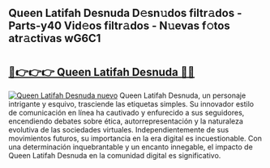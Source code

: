 ## Queen Latifah Desnuda D𝚎sn𝚞dos filtr𝚊dos - Parts-y40 Vid𝚎os filtr𝚊dos - N𝚞evas f𝚘tos atr𝚊ctivas wG6C1

# <h2><a href="http://mb7cj5g.tromn.icu/?c=Queen+Latifah+Desnuda">🔗👉👉👉 Queen Latifah Desnuda 🔗🔗</a></h2>

[![Queen Latifah Desnuda nuevo](https://i.imgur.com/pEAQMta.gif)](http://mb7cj5g.tromn.icu/?c=Queen+Latifah+Desnuda)
Queen Latifah Desnuda, un personaje intrigante y esquivo, trasciende las etiquetas simples. Su innovador estilo de comunicación en línea ha cautivado y enfurecido a sus seguidores, encendiendo debates sobre ética, autorrepresentación y la naturaleza evolutiva de las sociedades virtuales. Independientemente de sus movimientos futuros, su importancia en la era digital es incuestionable. Con una determinación inquebrantable y un encanto innegable, el impacto de Queen Latifah Desnuda en la comunidad digital es significativo.
